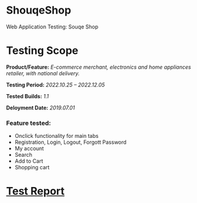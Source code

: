 # ShouqeShop
Web Application Testing: Souqe Shop

# Testing Scope

**Product/Feature:**
*E-commerce merchant, electronics and home appliances retailer, with national delivery.*	

**Testing Period:** *2022.10.25 – 2022.12.05*

**Tested Builds:** *1.1*

**Deloyment Date:** *2019.07.01*

### Feature tested:

- Onclick functionality for main tabs			
- Registration, Login, Logout, Forgott Password			
- My account			
- Search			
- Add to Cart			
- Shopping cart			

# [Test Report](https://ovidiu-craiu.eu/Portofolio/TestReport-SouqeShop.pdf)

